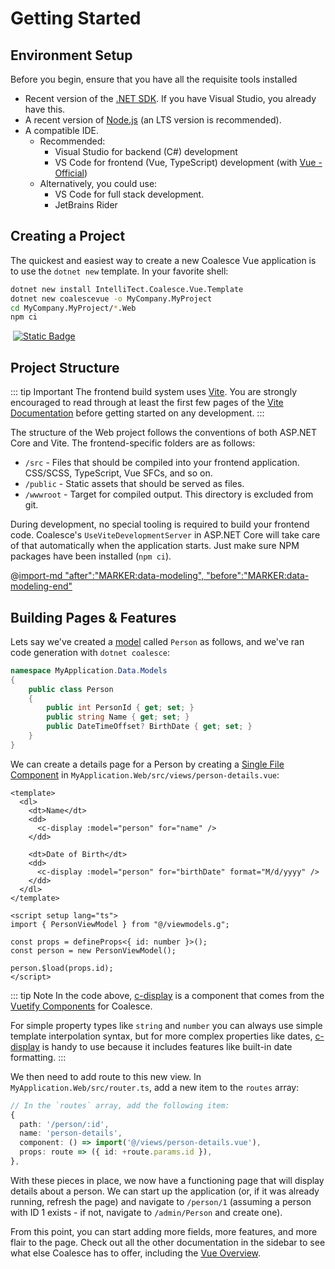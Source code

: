 
# Getting Started

## Environment Setup
Before you begin, ensure that you have all the requisite tools installed
- Recent version of the [.NET SDK](https://dotnet.microsoft.com/en-us/download). If you have Visual Studio, you already have this.
- A recent version of [Node.js](https://nodejs.org/) (an LTS version is recommended).
- A compatible IDE. 
  - Recommended:
    - Visual Studio for backend (C#) development 
    - VS Code for frontend (Vue, TypeScript) development (with [Vue - Official](https://marketplace.visualstudio.com/items?itemName=Vue.volar))
  - Alternatively, you could use:
    - VS Code for full stack development.
    - JetBrains Rider


## Creating a Project

The quickest and easiest way to create a new Coalesce Vue application is to use the ``dotnet new`` template. In your favorite shell:
    
``` sh
dotnet new install IntelliTect.Coalesce.Vue.Template
dotnet new coalescevue -o MyCompany.MyProject
cd MyCompany.MyProject/*.Web
npm ci
```

<div style="display:flex">
<a href="https://www.nuget.org/packages/IntelliTect.Coalesce.Vue.Template/" target="_blank" rel="noreferrer"><img src="https://img.shields.io/nuget/v/IntelliTect.Coalesce.Vue.Template?logo=nuget&color=0176b5" alt=""></a>
&nbsp;
<a href="https://github.com/IntelliTect/Coalesce.Vue.Template" target="_blank" rel="noreferrer"><img src="https://img.shields.io/badge/Github-Coalesce.Vue.Template-0176b5?logo=github" alt="Static Badge"></a> 
</div>

## Project Structure

::: tip Important
The frontend build system uses [Vite](https://vitejs.dev/). You are strongly encouraged to read through at least the first few pages of the [Vite Documentation](https://vitejs.dev/guide/) before getting started on any development.
:::

The structure of the Web project follows the conventions of both ASP.NET Core and Vite. The frontend-specific folders are as follows:

- ``/src`` - Files that should be compiled into your frontend application. CSS/SCSS, TypeScript, Vue SFCs, and so on.
- ``/public`` - Static assets that should be served as files.
- ``/wwwroot`` - Target for compiled output. This directory is excluded from git.

During development, no special tooling is required to build your frontend code. Coalesce's ``UseViteDevelopmentServer`` in ASP.NET Core will take care of that automatically when the application starts. Just make sure NPM packages have been installed (`npm ci`).

@[import-md "after":"MARKER:data-modeling", "before":"MARKER:data-modeling-end"](../agnostic/getting-started-modeling.md)


## Building Pages & Features

Lets say we've created a [model](/modeling/model-types/entities.md) called `Person` as follows, and we've ran code generation with ``dotnet coalesce``:

``` c#
namespace MyApplication.Data.Models 
{
    public class Person
    {
        public int PersonId { get; set; }
        public string Name { get; set; }
        public DateTimeOffset? BirthDate { get; set; }
    }
}
```

We can create a details page for a Person by creating a [Single File Component](https://vuejs.org/guide/scaling-up/sfc.html) in ``MyApplication.Web/src/views/person-details.vue``:

``` vue
<template>
  <dl>
    <dt>Name</dt>
    <dd>
      <c-display :model="person" for="name" />
    </dd>

    <dt>Date of Birth</dt>
    <dd>
      <c-display :model="person" for="birthDate" format="M/d/yyyy" />
    </dd>
  </dl>
</template>

<script setup lang="ts"> 
import { PersonViewModel } from "@/viewmodels.g";

const props = defineProps<{ id: number }>();
const person = new PersonViewModel();

person.$load(props.id);
</script>
```

::: tip Note
In the code above, [c-display](/stacks/vue/coalesce-vue-vuetify/components/c-display.md) is a component that comes from the [Vuetify Components](/stacks/vue/coalesce-vue-vuetify/overview.md) for Coalesce.

For simple property types like `string` and `number` you can always use simple template interpolation syntax, but for more complex properties like dates, [c-display](/stacks/vue/coalesce-vue-vuetify/components/c-display.md) is handy to use because it includes features like built-in date formatting.
:::


We then need to add route to this new view. In ``MyApplication.Web/src/router.ts``, add a new item to the `routes` array:

``` ts
// In the `routes` array, add the following item:
{
  path: '/person/:id',
  name: 'person-details',
  component: () => import('@/views/person-details.vue'),
  props: route => ({ id: +route.params.id }),
},
```

With these pieces in place, we now have a functioning page that will display details about a person. We can start up the application (or, if it was already running, refresh the page) and navigate to ``/person/1`` (assuming a person with ID 1 exists - if not, navigate to ``/admin/Person`` and create one).

From this point, you can start adding more fields, more features, and more flair to the page. Check out all the other documentation in the sidebar to see what else Coalesce has to offer, including the [Vue Overview](/stacks/vue/overview.md).
